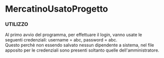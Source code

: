 # MercatinoUsatoProgetto

### UTILIZZO
Al primo avvio del programma, per effettuare il login, vanno usate le seguenti credenziali: username = abc, password = abc.     
Questo perchè non essendo salvato nessun dipendente a sistema, nel file apposito per le credenziali sono presenti soltanto quelle dell'amministratore.
